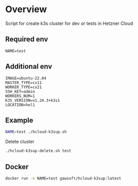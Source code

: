 # Overview
Script for create k3s cluster for dev or tests in Hetzner Cloud

## Required env
```
NAME=test
```
## Additional env
```
IMAGE=ubuntu-22.04
MASTER_TYPE=cx11
WORKER_TYPE=cx21
SSH_KEY=admin
WORKERS_NUM=1
K3S_VERSION=v1.24.3+k3s1
LOCATION=hel1
```

## Example
```sh
NAME=test ./hcloud-k3sup.sh
```

Delete cluster
```sh
./hcloud-k3sup-delete.sh test
```

## Docker
```sh
docker run -e NAME=test gawsoft/hcloud-k3sup:latest 
```